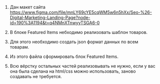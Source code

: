 1. Дан макет сайта https://www.figma.com/file/mnLY69cYE5cqWM5w6n5hXx/Seo-%26-Digital-Marketing-Landing-Page?node-id=190%3A1194&t=q4NMnXTnwyyTSGA6-0

2. В блоке Featured Items небходимо реализовать шаблон товаров.

3. Для этого необходимо создать json формат данных по всем товарам.

4. Из этого файла сформировать блок Featured Items.

5. Всю вёрстку остальных частей реализовывать не нужно, если у вас она была сделана на html/css можно использовать, заново создавать не требуется.